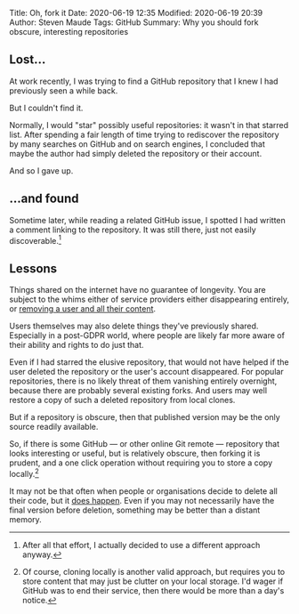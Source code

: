 Title: Oh, fork it
Date: 2020-06-19 12:35
Modified: 2020-06-19 20:39
Author: Steven Maude
Tags: GitHub
Summary: Why you should fork obscure, interesting repositories

## Lost…

At work recently, I was trying to find a GitHub repository that I knew I
had previously seen a while back.

But I couldn't find it.

Normally, I would "star" possibly useful repositories: it wasn't in that
starred list. After spending a fair length of time trying to rediscover
the repository by many searches on GitHub and on search engines, I
concluded that maybe the author had simply deleted the repository or
their account.

And so I gave up.

## …and found

Sometime later, while reading a related GitHub issue, I spotted I had
written a comment linking to the repository. It was still there, just
not easily discoverable.[^1]

## Lessons

Things shared on the internet have no guarantee of longevity. You are
subject to the whims either of service providers either disappearing
entirely, or [removing a user and all their
content]({filename}../2017/rinse-fms-soundcloud-takedown.md).

Users themselves may also delete things they've previously shared.
Especially in a post-GDPR world, where people are likely far more aware
of their ability and rights to do just that.

Even if I had starred the elusive repository, that would not have helped
if the user deleted the repository or the user's account disappeared.
For popular repositories, there is no likely threat of them vanishing
entirely overnight, because there are probably several existing forks.
And users may well restore a copy of such a deleted repository from
local clones.

But if a repository is obscure, then that published version may be the
only source readily available.

So, if there is some GitHub — or other online Git remote — repository
that looks interesting or useful, but is relatively obscure, then
forking it is prudent, and a one click operation without requiring you
to store a copy locally.[^2]

It may not be that often when people or organisations decide to delete
all their code, but it [does
happen](https://www.theregister.com/2016/03/23/npm_left_pad_chaos/).
Even if you may not necessarily have the final version before deletion,
something may be better than a distant memory.

[^1]: After all that effort, I actually decided to use a different
      approach anyway.
[^2]: Of course, cloning locally is another valid approach, but requires
      you to store content that may just be clutter on your local storage.
      I'd wager if GitHub was to end their service, then there would be
      more than a day's notice.
